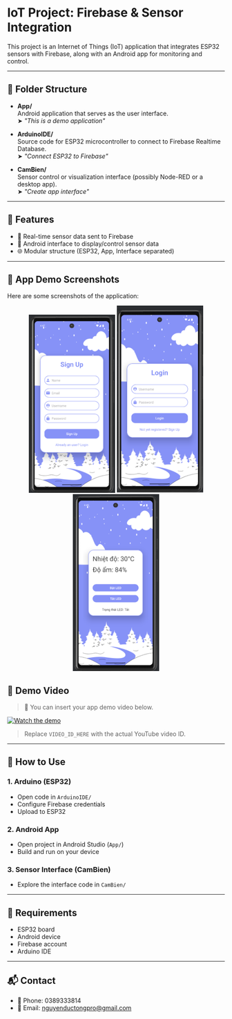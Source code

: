 # IoT Project: Firebase & Sensor Integration

This project is an Internet of Things (IoT) application that integrates ESP32 sensors with Firebase, along with an Android app for monitoring and control.

---

## 📁 Folder Structure

- **App/**  
  Android application that serves as the user interface.  
  ➤ _"This is a demo application"_

- **ArduinoIDE/**  
  Source code for ESP32 microcontroller to connect to Firebase Realtime Database.  
  ➤ _"Connect ESP32 to Firebase"_

- **CamBien/**  
  Sensor control or visualization interface (possibly Node-RED or a desktop app).  
  ➤ _"Create app interface"_

---

## 🔌 Features

- 📡 Real-time sensor data sent to Firebase  
- 📱 Android interface to display/control sensor data  
- 🌐 Modular structure (ESP32, App, Interface separated)

---

## 📸 App Demo Screenshots

Here are some screenshots of the application:


<p align="center">
  <img src="PT/1.png" alt="Đăng ký" width="200"/>
  <img src="PT/2.png" alt="Đăng nhập" width="200"/>
  <img src="PT/3.png" alt="Giao diện chính" width="200"/>
</p>





## 🎥 Demo Video


> 📌 You can insert your app demo video below.

[![Watch the demo](https://img.youtube.com/vi/WLsMWRJJ_2E/0.jp)](https://youtu.be/WLsMWRJJ_2E)

> Replace `VIDEO_ID_HERE` with the actual YouTube video ID.

---

## 🚀 How to Use

### 1. Arduino (ESP32)
- Open code in `ArduinoIDE/`
- Configure Firebase credentials
- Upload to ESP32

### 2. Android App
- Open project in Android Studio (`App/`)
- Build and run on your device

### 3. Sensor Interface (CamBien)
- Explore the interface code in `CamBien/`

---

## 🔧 Requirements

- ESP32 board  
- Android device  
- Firebase account  
- Arduino IDE  

---

## 📬 Contact

- 📱 Phone: 0389333814  
- 📧 Email: nguyenductongpro@gmail.com
